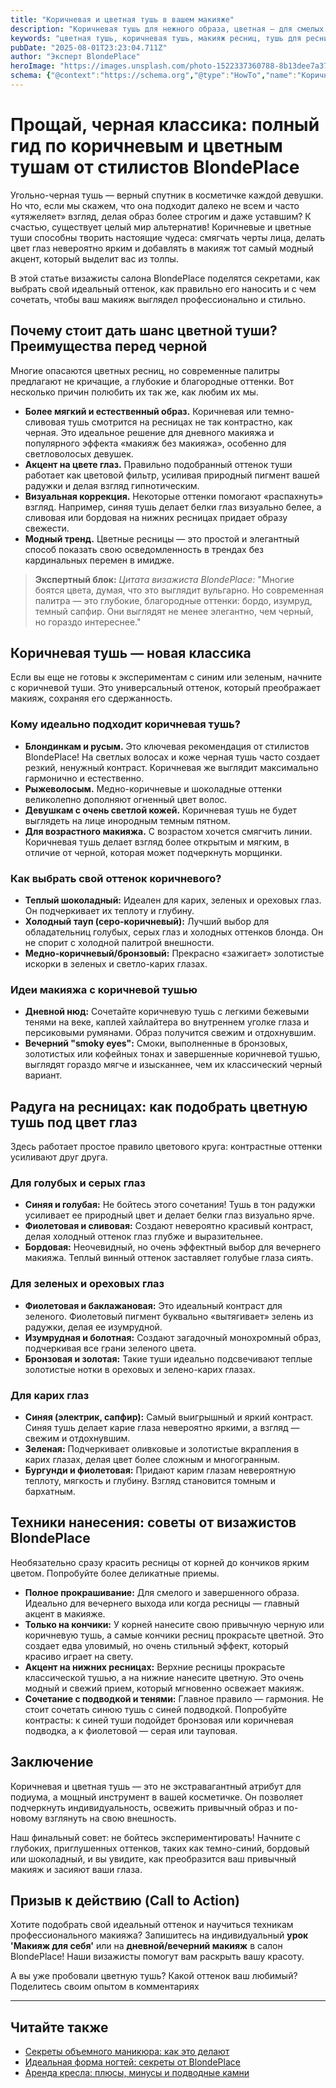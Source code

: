 ```yaml
---
title: "Коричневая и цветная тушь в вашем макияже"
description: "Коричневая тушь для нежного образа, цветная – для смелых акцентов. Узнайте, как выбрать идеальный оттенок и гармонично вписать его в свой макияж."
keywords: "цветная тушь, коричневая тушь, макияж ресниц, тушь для ресниц, тренды макияжа, BlondePlace"
pubDate: "2025-08-01T23:23:04.711Z"
author: "Эксперт BlondePlace"
heroImage: "https://images.unsplash.com/photo-1522337360788-8b13dee7a37e?q=80&w=2069&auto=format&fit=crop&ixlib=rb-4.0.3&ixid=M3wxMjA3fDB8MHxwaG90by1wYWdlfHx8fGVufDB8fHx8fA%3D%3D"
schema: {"@context":"https://schema.org","@type":"HowTo","name":"Коричневая и цветная тушь в вашем макияже","description":"Коричневая тушь для нежного образа, цветная – для смелых акцентов. Узнайте, как выбрать идеальный оттенок и гармонично вписать его в свой макияж.","image":{"@type":"ImageObject","url":"https://images.unsplash.com/photo-1522337360788-8b13dee7a37e?q=80&w=2069&auto=format&fit=crop&ixlib=rb-4.0.3&ixid=M3wxMjA3fDB8MHxwaG90by1wYWdlfHx8fGVufDB8fHx8fA%3D%3D"},"aggregateRating":{"@type":"AggregateRating","ratingValue":"5.0","reviewCount":687,"bestRating":"5","worstRating":"1"},"publisher":{"@type":"Organization","name":"Блог BlondePlace","logo":{"@type":"ImageObject","url":"https://blondeplace.netlify.app/favicon.ico"}},"mainEntityOfPage":{"@type":"WebPage","@id":"https://blondeplace.netlify.app/blog/korichnevye-i-cvetnye-tushi-dlya-resnic-v-makiyazhe/"}}
---
```

# Прощай, черная классика: полный гид по коричневым и цветным тушам от стилистов BlondePlace

Угольно-черная тушь — верный спутник в косметичке каждой девушки. Но что, если мы скажем, что она подходит далеко не всем и часто «утяжеляет» взгляд, делая образ более строгим и даже уставшим? К счастью, существует целый мир альтернатив! Коричневые и цветные туши способны творить настоящие чудеса: смягчать черты лица, делать цвет глаз невероятно ярким и добавлять в макияж тот самый модный акцент, который выделит вас из толпы.

В этой статье визажисты салона BlondePlace поделятся секретами, как выбрать свой идеальный оттенок, как правильно его наносить и с чем сочетать, чтобы ваш макияж выглядел профессионально и стильно.

## Почему стоит дать шанс цветной туши? Преимущества перед черной

Многие опасаются цветных ресниц, но современные палитры предлагают не кричащие, а глубокие и благородные оттенки. Вот несколько причин полюбить их так же, как любим их мы.

*   **Более мягкий и естественный образ.** Коричневая или темно-сливовая тушь смотрится на ресницах не так контрастно, как черная. Это идеальное решение для дневного макияжа и популярного эффекта «макияж без макияжа», особенно для светловолосых девушек.
*   **Акцент на цвете глаз.** Правильно подобранный оттенок туши работает как цветовой фильтр, усиливая природный пигмент вашей радужки и делая взгляд гипнотическим.
*   **Визуальная коррекция.** Некоторые оттенки помогают «распахнуть» взгляд. Например, синяя тушь делает белки глаз визуально белее, а сливовая или бордовая на нижних ресницах придает образу свежести.
*   **Модный тренд.** Цветные ресницы — это простой и элегантный способ показать свою осведомленность в трендах без кардинальных перемен в имидже.

> **Экспертный блок:**
> *Цитата визажиста BlondePlace:* "Многие боятся цвета, думая, что это выглядит вульгарно. Но современная палитра — это глубокие, благородные оттенки: бордо, изумруд, темный сапфир. Они выглядят не менее элегантно, чем черный, но гораздо интереснее."

## Коричневая тушь — новая классика

Если вы еще не готовы к экспериментам с синим или зеленым, начните с коричневой туши. Это универсальный оттенок, который преображает макияж, сохраняя его сдержанность.

### Кому идеально подходит коричневая тушь?

*   **Блондинкам и русым.** Это ключевая рекомендация от стилистов BlondePlace! На светлых волосах и коже черная тушь часто создает резкий, ненужный контраст. Коричневая же выглядит максимально гармонично и естественно.
*   **Рыжеволосым.** Медно-коричневые и шоколадные оттенки великолепно дополняют огненный цвет волос.
*   **Девушкам с очень светлой кожей.** Коричневая тушь не будет выглядеть на лице инородным темным пятном.
*   **Для возрастного макияжа.** С возрастом хочется смягчить линии. Коричневая тушь делает взгляд более открытым и мягким, в отличие от черной, которая может подчеркнуть морщинки.

### Как выбрать свой оттенок коричневого?

*   **Теплый шоколадный:** Идеален для карих, зеленых и ореховых глаз. Он подчеркивает их теплоту и глубину.
*   **Холодный тауп (серо-коричневый):** Лучший выбор для обладательниц голубых, серых глаз и холодных оттенков блонда. Он не спорит с холодной палитрой внешности.
*   **Медно-коричневый/бронзовый:** Прекрасно «зажигает» золотистые искорки в зеленых и светло-карих глазах.

### Идеи макияжа с коричневой тушью

*   **Дневной нюд:** Сочетайте коричневую тушь с легкими бежевыми тенями на веке, каплей хайлайтера во внутреннем уголке глаза и персиковыми румянами. Образ получится свежим и отдохнувшим.
*   **Вечерний "smoky eyes":** Смоки, выполненные в бронзовых, золотистых или кофейных тонах и завершенные коричневой тушью, выглядят гораздо мягче и изысканнее, чем их классический черный вариант.

## Радуга на ресницах: как подобрать цветную тушь под цвет глаз

Здесь работает простое правило цветового круга: контрастные оттенки усиливают друг друга.

### Для голубых и серых глаз

*   **Синяя и голубая:** Не бойтесь этого сочетания! Тушь в тон радужки усиливает ее природный цвет и делает белки глаз визуально ярче.
*   **Фиолетовая и сливовая:** Создают невероятно красивый контраст, делая холодный оттенок глаз глубже и выразительнее.
*   **Бордовая:** Неочевидный, но очень эффектный выбор для вечернего макияжа. Теплый винный оттенок заставляет голубые глаза сиять.

### Для зеленых и ореховых глаз

*   **Фиолетовая и баклажановая:** Это идеальный контраст для зеленого. Фиолетовый пигмент буквально «вытягивает» зелень из радужки, делая ее изумрудной.
*   **Изумрудная и болотная:** Создают загадочный монохромный образ, подчеркивая все грани зеленого цвета.
*   **Бронзовая и золотая:** Такие туши идеально подсвечивают теплые золотистые нотки в ореховых и зелено-карих глазах.

### Для карих глаз

*   **Синяя (электрик, сапфир):** Самый выигрышный и яркий контраст. Синяя тушь делает карие глаза невероятно яркими, а взгляд — свежим и отдохнувшим.
*   **Зеленая:** Подчеркивает оливковые и золотистые вкрапления в карих глазах, делая цвет более сложным и многогранным.
*   **Бургунди и фиолетовая:** Придают карим глазам невероятную теплоту, мягкость и глубину. Взгляд становится томным и бархатным.

## Техники нанесения: советы от визажистов BlondePlace

Необязательно сразу красить ресницы от корней до кончиков ярким цветом. Попробуйте более деликатные приемы.

*   **Полное прокрашивание:** Для смелого и завершенного образа. Идеально для вечернего выхода или когда ресницы — главный акцент в макияже.
*   **Только на кончики:** У корней нанесите свою привычную черную или коричневую тушь, а самые кончики ресниц прокрасьте цветной. Это создает едва уловимый, но очень стильный эффект, который красиво играет на свету.
*   **Акцент на нижних ресницах:** Верхние ресницы прокрасьте классической тушью, а на нижние нанесите цветную. Это очень модный и свежий прием, который мгновенно освежает макияж.
*   **Сочетание с подводкой и тенями:** Главное правило — гармония. Не стоит сочетать синюю тушь с синей подводкой. Попробуйте контрасты: к синей туши подойдет бронзовая или коричневая подводка, а к фиолетовой — серая или тауповая.

## Заключение

Коричневая и цветная тушь — это не экстравагантный атрибут для подиума, а мощный инструмент в вашей косметичке. Он позволяет подчеркнуть индивидуальность, освежить привычный образ и по-новому взглянуть на свою внешность.

Наш финальный совет: не бойтесь экспериментировать! Начните с глубоких, приглушенных оттенков, таких как темно-синий, бордовый или шоколадный, и вы увидите, как преобразится ваш привычный макияж и засияют ваши глаза.

## Призыв к действию (Call to Action)

Хотите подобрать свой идеальный оттенок и научиться техникам профессионального макияжа? Запишитесь на индивидуальный **урок 'Макияж для себя'** или на **дневной/вечерний макияж** в салон BlondePlace! Наши визажисты помогут вам раскрыть вашу красоту.

А вы уже пробовали цветную тушь? Какой оттенок ваш любимый? Поделитесь своим опытом в комментариях

---

## Читайте также

* [Секреты объемного маникюра: как это делают](/blog/sekrety-obemnogo-manikyura/)
* [Идеальная форма ногтей: секреты от BlondePlace](/blog/kak-podobrat-idealnuyu-formu-nogtey-po-tipu-paltsev/)
* [Аренда кресла: плюсы, минусы и подводные камни](/blog/arenda-kresla-plyusy-i-minusy/)

